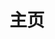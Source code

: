 ---
home: true
layout: BlogHome
icon: material-symbols:home-rounded
title: 主页
heroImage: NyanCat.gif
heroText: NekoBlog
heroFullScreen: true
bgImage: https://img.picgo.net/2024/09/07/ee616e79d7910502b35cfff3232b67091503002ae4b9bf348ea29d.png
bgImageDark: https://img.picgo.net/2024/09/07/536b9ee68eb212bfdb0cc47d5740e35f1503006f897fca4ceec932.jpg
tagline: ヾ(≧▽≦*)o 什么都想做馁喵~
projects:
  - icon: logos:vue
    name: Vue 学习笔记
    desc: 正在复习Vue知识，记录整理一下
    link: /vue/

  - icon: logos:graphql
    name: GraphQL 学习笔记
    desc: 开的新坑
    link: /graphql/

#   - icon: link
#     name: 链接名称
#     desc: 链接详细描述
#     link: https://链接地址

#   - icon: book
#     name: 书籍名称
#     desc: 书籍详细描述
#     link: https://你的书籍链接

#   - icon: article
#     name: 文章名称
#     desc: 文章详细描述
#     link: https://你的文章链接

#   - icon: friend
#     name: 伙伴名称
#     desc: 伙伴详细介绍
#     link: https://你的伙伴链接

#   - icon: https://theme-hope-assets.vuejs.press/logo.svg
#     name: 自定义项目
#     desc: 自定义详细介绍
#     link: https://你的自定义链接

---